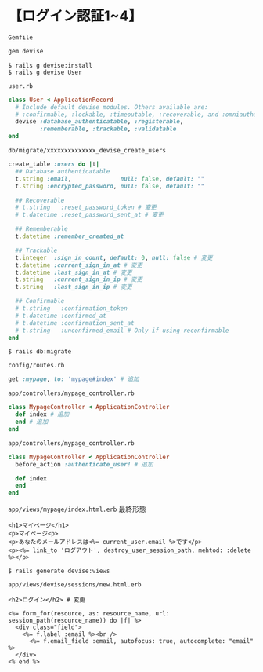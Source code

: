 # 【ログイン認証1~4】

`Gemfile`
```ruby
gem devise
```

```
$ rails g devise:install
$ rails g devise User
```

`user.rb`
```ruby
class User < ApplicationRecord
  # Include default devise modules. Others available are:
  # :confirmable, :lockable, :timeoutable, :recoverable, and :omniauthable
  devise :database_authenticatable, :registerable,
         :rememberable, :trackable, :validatable
end
```

`db/migrate/xxxxxxxxxxxxxx_devise_create_users`
```ruby
create_table :users do |t|
  ## Database authenticatable
  t.string :email,          	null: false, default: ""
  t.string :encrypted_password, null: false, default: ""

  ## Recoverable
  # t.string   :reset_password_token # 変更
  # t.datetime :reset_password_sent_at # 変更

  ## Rememberable
  t.datetime :remember_created_at

  ## Trackable
  t.integer  :sign_in_count, default: 0, null: false # 変更
  t.datetime :current_sign_in_at # 変更
  t.datetime :last_sign_in_at # 変更
  t.string   :current_sign_in_ip # 変更
  t.string   :last_sign_in_ip # 変更

  ## Confirmable
  # t.string   :confirmation_token
  # t.datetime :confirmed_at
  # t.datetime :confirmation_sent_at
  # t.string   :unconfirmed_email # Only if using reconfirmable
end
```

```
$ rails db:migrate
```

`config/routes.rb`
```ruby
get :mypage, to: 'mypage#index' # 追加
```

`app/controllers/mypage_controller.rb`
```ruby
class MypageController < ApplicationController
  def index # 追加
  end # 追加
end
```

`app/controllers/mypage_controller.rb`

```ruby
class MypageController < ApplicationController
  before_action :authenticate_user! # 追加

  def index
  end
end
```

`app/views/mypage/index.html.erb` 最終形態
```erb
<h1>マイページ</h1>
<p>マイページ<p>
<p>あなたのメールアドレスは<%= current_user.email %>です</p>
<p><%= link_to 'ログアウト', destroy_user_session_path, mehtod: :delete %></p>
```
```
$ rails generate devise:views
```

`app/views/devise/sessions/new.html.erb`
```erb
<h2>ログイン</h2> # 変更

<%= form_for(resource, as: resource_name, url: session_path(resource_name)) do |f| %>
  <div class="field">
  	<%= f.label :email %><br />
	  <%= f.email_field :email, autofocus: true, autocomplete: "email" %>
  </div>
<% end %>
```